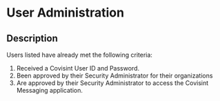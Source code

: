 # User Administration

## Description
Users listed have already met the following criteria:
1.	Received a Covisint User ID and Password.
2.	Been approved by their Security Administrator for their organizations
3.	Are approved by their Security Administrator to access the Covisint Messaging application.



